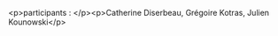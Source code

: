 &lt;p&gt;participants : &lt;&#x2F;p&gt;&lt;p&gt;Catherine Diserbeau, Grégoire Kotras, Julien Kounowski&lt;&#x2F;p&gt;